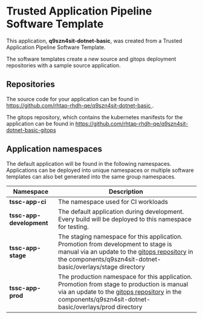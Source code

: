 # Trusted Application Pipeline Software Template

This application, **q9szn4sit-dotnet-basic**, was created from a Trusted Application Pipeline Software Template.

The software templates create a new source and gitops deployment repositories with a sample source application. 

## Repositories

The source code for your application can be found in [https://github.com/rhtap-rhdh-qe/q9szn4sit-dotnet-basic ](https://github.com/rhtap-rhdh-qe/q9szn4sit-dotnet-basic ).
 
The gitops repository, which contains the kubernetes manifests for the application can be found in 
[https://github.com/rhtap-rhdh-qe/q9szn4sit-dotnet-basic-gitops ](https://github.com/rhtap-rhdh-qe/q9szn4sit-dotnet-basic-gitops ) 

## Application namespaces 

The default application will be found in the following namespaces. Applications can be deployed into unique namespaces or multiple software templates can also bet generated into the same group namespaces.  

|  Namespace   |  Description   |  
| -------- | -------- |
| **tssc-app-ci** | The namespace used for CI workloads |
| **tssc-app-development** | The default application during development. Every build will be deployed to this namespace for testing. |
| **tssc-app-stage** | The staging namespace for this application. Promotion from development to stage is manual via an update to the [gitops repository](https://github.com/rhtap-rhdh-qe/q9szn4sit-dotnet-basic-gitops ) in the components/q9szn4sit-dotnet-basic/overlays/stage directory |
| **tssc-app-prod** | The production namespace for this application. Promotion from stage to production is manual via an update to the [gitops repository](https://github.com/rhtap-rhdh-qe/q9szn4sit-dotnet-basic-gitops ) in the components/q9szn4sit-dotnet-basic/overlays/prod directory |